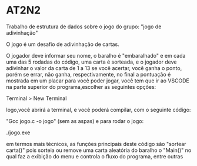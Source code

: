 # AT2N2
Trabalho de estrutura de dados sobre o jogo do grupo: "jogo de adivinhação"

O jogo é um desafio de adivinhação de cartas.

O jogador deve informar seu nome, o baralho é "embaralhado" e em cada uma das 5 rodadas do código, uma carta é sorteada, e o jogador deve adivinhar o valor da carta de 1 a 13 
se você acertar, você ganha o ponto, porém se errar, não ganha, respectivamente, no final a pontuação é mostrada em um placar
para você poder jogar, você tem que ir ao VSCODE na parte superior do programa,escolher as seguintes opções:

Terminal > New Terminal

logo,você abrirá a terminal, e você poderá compilar, com o seguinte código:

"Gcc jogo.c -o jogo" (sem as aspas)
e para rodar o jogo:

./jogo.exe

em termos mais técnicos, as funções principais deste código são "sortear carta()"
pois sorteia ou remove uma carta aleatória do baralho
o "Main()" no qual faz a exibição do menu e controla o fluxo do programa, entre outras
